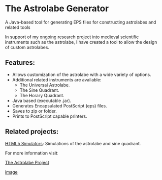 # The Astrolabe Generator
A Java-based tool for generating EPS files for constructing astrolabes and related tools

In support of my ongoing research project into medieval scientific instruments such as the astrolabe, I have created a tool to allow the design of custom astrolabes. 

## Features:

- Allows customization of the astrolabe with a wide variety of options.
- Additional related instruments are available:
  - The Universal Astrolabe.
  - The Sine Quadrant.
  - The Horary Quadrant.
- Java based (executable .jar).
- Generates Encapsulated PostScript (eps) files.
- Saves to zip or folder.
- Prints to PostScript capable printers.

## Related projects:

[HTML5 Simulators](https://github.com/wymarc/html5-simulators): Simulations of the astrolabe and sine quadrant.

For more information visit:

[The Astrolabe Project](http://www.astrolabeproject.com/) 



[image](http://www.astrolabeproject.com/wp-content/uploads/2017/09/version3.png)

